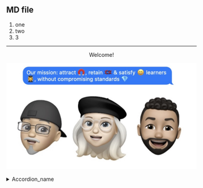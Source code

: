 ## MD file 

1. one
1. two
1. 3

----
<center>Welcome!</center>

![alt text](https://github.com/michelzam/lightcode/blob/29d67cdec34c51411670d090e3067ac28a549ce4/main.jpg)
<details>
    <summary>Accordion_name</summary>
    <p>Accordion_content</p>
    </details>
    
    

